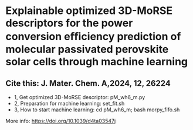# Explainable optimized 3D-MoRSE descriptors for the power conversion eﬃciency prediction of molecular passivated perovskite solar cells through machine learning
## Cite this: J. Mater. Chem. A,2024, 12, 26224

- 1, Get optimized 3D-MoRSE descriptor: pM_wh6_m.py
- 2, Preparation for machine learning: set_fit.sh
- 3, How to start machine learning: cd pM_wh6_m; bash morpy_fifo.sh

More info: https://doi.org/10.1039/d4ta03547j
